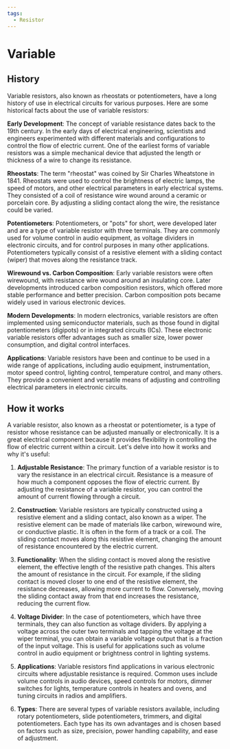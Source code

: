 ```yaml
---
tags:
  - Resistor
---
```


<head>
    <meta name="google-adsense-account" content="ca-pub-9364684337389377">
    <meta charset="UTF-8">
    <meta name="viewport" content="width=device-width, initial-scale=1.0">
    <meta name="description" content="Welcome to ac-electricity! Here you will learn more about electricity, the different components used to make an electrical circuit as well as their features and use cases.">
    <meta name="keywords" content="alexis carbillet, carbillet, electricity, capacitors, conductors, diodes, electronic, energy source, hardware, home appliances, inductors, insulators, resistors, semi-conductors">
    <meta name="author" content="Alexis Carbillet ">
</head>

# Variable

## History

Variable resistors, also known as rheostats or potentiometers, have a long history of use in electrical circuits for various purposes. Here are some historical facts about the use of variable resistors:

**Early Development**: The concept of variable resistance dates back to the 19th century. In the early days of electrical engineering, scientists and engineers experimented with different materials and configurations to control the flow of electric current. One of the earliest forms of variable resistors was a simple mechanical device that adjusted the length or thickness of a wire to change its resistance.

**Rheostats**: The term "rheostat" was coined by Sir Charles Wheatstone in 1841. Rheostats were used to control the brightness of electric lamps, the speed of motors, and other electrical parameters in early electrical systems. They consisted of a coil of resistance wire wound around a ceramic or porcelain core. By adjusting a sliding contact along the wire, the resistance could be varied.

**Potentiometers**: Potentiometers, or "pots" for short, were developed later and are a type of variable resistor with three terminals. They are commonly used for volume control in audio equipment, as voltage dividers in electronic circuits, and for control purposes in many other applications. Potentiometers typically consist of a resistive element with a sliding contact (wiper) that moves along the resistance track.

**Wirewound vs. Carbon Composition**: Early variable resistors were often wirewound, with resistance wire wound around an insulating core. Later developments introduced carbon composition resistors, which offered more stable performance and better precision. Carbon composition pots became widely used in various electronic devices.

**Modern Developments**: In modern electronics, variable resistors are often implemented using semiconductor materials, such as those found in digital potentiometers (digipots) or in integrated circuits (ICs). These electronic variable resistors offer advantages such as smaller size, lower power consumption, and digital control interfaces.

**Applications**: Variable resistors have been and continue to be used in a wide range of applications, including audio equipment, instrumentation, motor speed control, lighting control, temperature control, and many others. They provide a convenient and versatile means of adjusting and controlling electrical parameters in electronic circuits.

## How it works

A variable resistor, also known as a rheostat or potentiometer, is a type of resistor whose resistance can be adjusted manually or electronically. It is a great electrical component because it provides flexibility in controlling the flow of electric current within a circuit. Let's delve into how it works and why it's useful:

1. **Adjustable Resistance**: The primary function of a variable resistor is to vary the resistance in an electrical circuit. Resistance is a measure of how much a component opposes the flow of electric current. By adjusting the resistance of a variable resistor, you can control the amount of current flowing through a circuit.

2. **Construction**: Variable resistors are typically constructed using a resistive element and a sliding contact, also known as a wiper. The resistive element can be made of materials like carbon, wirewound wire, or conductive plastic. It is often in the form of a track or a coil. The sliding contact moves along this resistive element, changing the amount of resistance encountered by the electric current.

3. **Functionality**: When the sliding contact is moved along the resistive element, the effective length of the resistive path changes. This alters the amount of resistance in the circuit. For example, if the sliding contact is moved closer to one end of the resistive element, the resistance decreases, allowing more current to flow. Conversely, moving the sliding contact away from that end increases the resistance, reducing the current flow.

4. **Voltage Divider**: In the case of potentiometers, which have three terminals, they can also function as voltage dividers. By applying a voltage across the outer two terminals and tapping the voltage at the wiper terminal, you can obtain a variable voltage output that is a fraction of the input voltage. This is useful for applications such as volume control in audio equipment or brightness control in lighting systems.

5. **Applications**: Variable resistors find applications in various electronic circuits where adjustable resistance is required. Common uses include volume controls in audio devices, speed controls for motors, dimmer switches for lights, temperature controls in heaters and ovens, and tuning circuits in radios and amplifiers.

6. **Types**: There are several types of variable resistors available, including rotary potentiometers, slide potentiometers, trimmers, and digital potentiometers. Each type has its own advantages and is chosen based on factors such as size, precision, power handling capability, and ease of adjustment.

